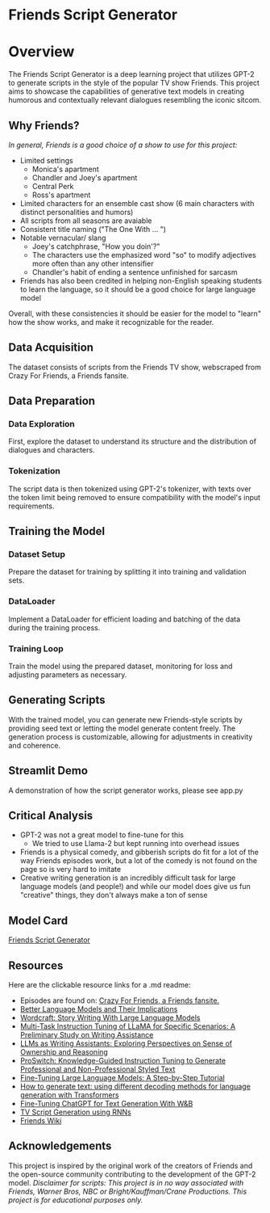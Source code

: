 # Friends Script Generator

# Overview
The Friends Script Generator is a deep learning project that utilizes GPT-2 to generate scripts in the style of the popular TV show Friends. This project aims to showcase the capabilities of generative text models in creating humorous and contextually relevant dialogues resembling the iconic sitcom.

## Why Friends?
*In general, Friends is a good choice of a show to use for this project:*

*   Limited settings
    * Monica's apartment
    * Chandler and Joey's apartment
    * Central Perk
    * Ross's apartment
*   Limited characters for an ensemble cast show (6 main characters with distinct personalities and humors)
*   All scripts from all seasons are avaiable
*   Consistent title naming ("The One With ... ")
*   Notable vernacular/ slang
    * Joey's catchphrase, "How you doin'?"
    * The characters use the emphasized word "so" to modify adjectives more often than any other intensifier
    * Chandler's habit of ending a sentence unfinished for sarcasm
* Friends has also been credited in helping non-English speaking students to learn the language, so it should be a good choice for large language model

Overall, with these consistencies it should be easier for the model to "learn" how the show works, and make it recognizable for the reader.

## Data Acquisition
The dataset consists of scripts from the Friends TV show, webscraped from Crazy For Friends, a Friends fansite. 

## Data Preparation
### Data Exploration
First, explore the dataset to understand its structure and the distribution of dialogues and characters.

### Tokenization
The script data is then tokenized using GPT-2's tokenizer, with texts over the token limit being removed to ensure compatibility with the model's input requirements.

## Training the Model
### Dataset Setup
Prepare the dataset for training by splitting it into training and validation sets.

### DataLoader
Implement a DataLoader for efficient loading and batching of the data during the training process.

### Training Loop
Train the model using the prepared dataset, monitoring for loss and adjusting parameters as necessary.

## Generating Scripts
With the trained model, you can generate new Friends-style scripts by providing seed text or letting the model generate content freely. The generation process is customizable, allowing for adjustments in creativity and coherence.

## Streamlit Demo
A demonstration of how the script generator works, please see app.py

## Critical Analysis
- GPT-2 was not a great model to fine-tune for this
	- We tried to use Llama-2 but kept running into overhead issues
- Friends is a physical comedy, and gibberish scripts do fit for a lot of the way Friends episodes work, but a lot of the comedy is not found on the page so is very hard to imitate
- Creative writing generation is an incredibly difficult task for large language models (and people!) and while our model does give us fun "creative" things, they don't always make a ton of sense

## Model Card
[Friends Script Generator](https://github.com/rachelkmont/friends-script-generator/blob/main/model_card.md)

## Resources

Here are the clickable resource links for a .md readme:

- Episodes are found on: [Crazy For Friends, a Friends fansite.](https://www.livesinabox.com/friends/scripts.shtml)
- [Better Language Models and Their Implications](https://openai.com/research/better-language-models)
- [Wordcraft: Story Writing With Large Language Models](https://dl.acm.org/doi/pdf/10.1145/3490099.3511105)
- [Multi-Task Instruction Tuning of LLaMA for Specific Scenarios:
A Preliminary Study on Writing Assistance](https://arxiv.org/pdf/2305.13225.pdf)
- [LLMs as Writing Assistants: Exploring Perspectives on Sense of
Ownership and Reasoning](https://arxiv.org/pdf/2404.00027.pdf)
- [ProSwitch: Knowledge-Guided Instruction Tuning to Generate
Professional and Non-Professional Styled Text](https://arxiv.org/pdf/2403.09131.pdf)
- [Fine-Tuning Large Language Models: A Step-by-Step Tutorial](https://www.datacamp.com/tutorial/fine-tuning-large-language-models)
- [How to generate text: using different decoding methods for language generation with Transformers](https://github.com/huggingface/blog/blob/main/notebooks/02_how_to_generate.ipynb)
- [Fine-Tuning ChatGPT for Text Generation With W&B](https://wandb.ai/mostafaibrahim17/ml-articles/reports/Fine-Tuning-ChatGPT-for-Text-Generation-With-W-B--Vmlldzo1NDE5MjYw)
- [TV Script Generation using RNNs](https://medium.com/@matthew1992/tv-script-generation-563ba7b6356a)
- [Friends Wiki](https://friends.fandom.com/wiki/Friends)


## Acknowledgements
This project is inspired by the original work of the creators of Friends and the open-source community contributing to the development of the GPT-2 model. 
*Disclaimer for scripts: This project is in no way associated with Friends, Warner Bros, NBC or Bright/Kauffman/Crane Productions. This project is for educational purposes only.*

